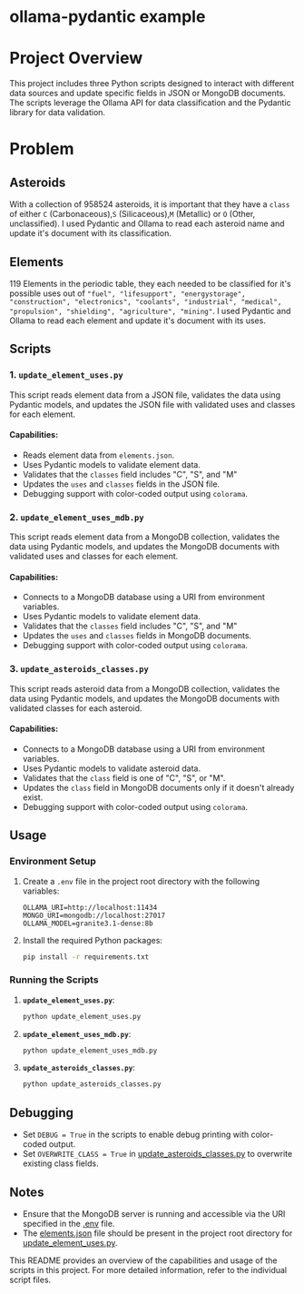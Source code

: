 # ollama-pydantic example

# Project Overview

This project includes three Python scripts designed to interact with different data sources and update specific fields in JSON or MongoDB documents. The scripts leverage the Ollama API for data classification and the Pydantic library for data validation.

# Problem
## Asteroids

With a collection of 958524 asteroids, it is important that they have a `class` of either `C` (Carbonaceous),`S` (Silicaceous),`M` (Metallic) or `O` (Other, unclassified).  I used Pydantic and Ollama to read each asteroid name and update it's document with its classification.

## Elements
119 Elements in the periodic table, they each needed to be classified for it's possible uses out of `"fuel", "lifesupport", "energystorage", "construction", "electronics", "coolants", "industrial", "medical", "propulsion", "shielding", "agriculture", "mining"`. I used Pydantic and Ollama to read each element and update it's document with its uses.

## Scripts

### 1. `update_element_uses.py`

This script reads element data from a JSON file, validates the data using Pydantic models, and updates the JSON file with validated uses and classes for each element.

#### Capabilities:
- Reads element data from `elements.json`.
- Uses Pydantic models to validate element data.
- Validates that the `classes` field includes "C", "S", and "M"
- Updates the `uses` and `classes` fields in the JSON file.
- Debugging support with color-coded output using `colorama`.

### 2. `update_element_uses_mdb.py`

This script reads element data from a MongoDB collection, validates the data using Pydantic models, and updates the MongoDB documents with validated uses and classes for each element.

#### Capabilities:
- Connects to a MongoDB database using a URI from environment variables.
- Uses Pydantic models to validate element data.
- Validates that the `classes` field includes "C", "S", and "M"
- Updates the `uses` and `classes` fields in MongoDB documents.
- Debugging support with color-coded output using `colorama`.

### 3. `update_asteroids_classes.py`

This script reads asteroid data from a MongoDB collection, validates the data using Pydantic models, and updates the MongoDB documents with validated classes for each asteroid.

#### Capabilities:
- Connects to a MongoDB database using a URI from environment variables.
- Uses Pydantic models to validate asteroid data.
- Validates that the `class` field is one of "C", "S", or "M".
- Updates the `class` field in MongoDB documents only if it doesn't already exist.
- Debugging support with color-coded output using `colorama`.

## Usage

### Environment Setup

1. Create a `.env` file in the project root directory with the following variables:
    ```env
    OLLAMA_URI=http://localhost:11434
    MONGO_URI=mongodb://localhost:27017
    OLLAMA_MODEL=granite3.1-dense:8b
    ```

2. Install the required Python packages:
    ```sh
    pip install -r requirements.txt
    ```

### Running the Scripts

1. **`update_element_uses.py`**:
    ```sh
    python update_element_uses.py
    ```

2. **`update_element_uses_mdb.py`**:
    ```sh
    python update_element_uses_mdb.py
    ```

3. **`update_asteroids_classes.py`**:
    ```sh
    python update_asteroids_classes.py
    ```

## Debugging

- Set `DEBUG = True` in the scripts to enable debug printing with color-coded output.
- Set `OVERWRITE_CLASS = True` in [update_asteroids_classes.py](http://_vscodecontentref_/0) to overwrite existing class fields.

## Notes

- Ensure that the MongoDB server is running and accessible via the URI specified in the [.env](http://_vscodecontentref_/1) file.
- The [elements.json](http://_vscodecontentref_/2) file should be present in the project root directory for [update_element_uses.py](http://_vscodecontentref_/3).

This README provides an overview of the capabilities and usage of the scripts in this project. For more detailed information, refer to the individual script files.
